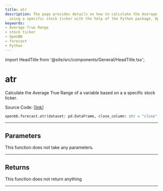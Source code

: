 ```yaml
---
title: atr
description: The page provides details on how to calculate the Average True Range
  using a specific stock ticker with the help of the Python package, OpenBB.
keywords:
- Average True Range
- stock ticker
- OpenBB
- forecast
- Python
---
```


import HeadTitle from '@site/src/components/General/HeadTitle.tsx';

<HeadTitle title="atr - Forecast - Reference | OpenBB SDK Docs" />

# atr

Calculate the Average True Range of a variable based on a a specific stock ticker.

Source Code: [[link](https://github.com/OpenBB-finance/OpenBBTerminal/tree/main/openbb_terminal/forecast/forecast_model.py#L349)]

```python
openbb.forecast.atr(dataset: pd.DataFrame, close_column: str = "close", high_column: str = "high", low_column: str = "low")
```

---

## Parameters

This function does not take any parameters.

---

## Returns

This function does not return anything

---
